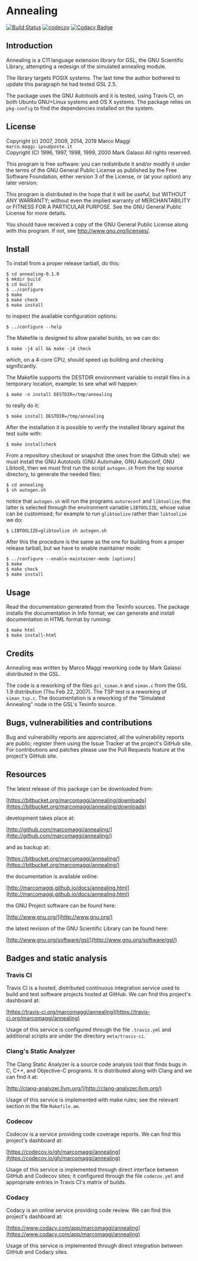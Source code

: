 # Annealing

[![Build Status](https://travis-ci.org/marcomaggi/annealing.svg?branch=master)](https://travis-ci.org/marcomaggi/annealing)
[![codecov](https://codecov.io/gh/marcomaggi/annealing/branch/master/graph/badge.svg)](https://codecov.io/gh/marcomaggi/annealing)
[![Codacy Badge](https://api.codacy.com/project/badge/Grade/ca8b5003bea64d5288dcf0d882f8e527)](https://www.codacy.com/app/marcomaggi/annealing?utm_source=github.com&amp;utm_medium=referral&amp;utm_content=marcomaggi/annealing&amp;utm_campaign=Badge_Grade)

## Introduction

Annealing  is  a  C11  language  extension  library  for  GSL,  the  GNU
Scientific  Library, attempting  a redesign  of the  simulated annealing
module.

The library targets POSIX systems.  The last time the author bothered to
update this paragraph he had tested GSL 2.5.

The package uses the GNU Autotools and it is tested, using Travis CI, on
both Ubuntu GNU+Linux  systems and OS X systems.  The  package relies on
`pkg-config` to find the dependencies installed on the system.

## License

Copyright (c) 2007, 2009, 2014, 2019 Marco Maggi<br/>
`marco.maggi-ipsu@poste.it`<br/>
Copyright (C) 1996, 1997, 1998, 1999, 2000 Mark Galassi
All rights reserved.

This program is free software: you  can redistribute it and/or modify it
under the  terms of the GNU  General Public License as  published by the
Free Software Foundation,  either version 3 of the License,  or (at your
option) any later version.

This program  is distributed  in the  hope that it  will be  useful, but
WITHOUT   ANY   WARRANTY;  without   even   the   implied  warranty   of
MERCHANTABILITY  or  FITNESS FOR  A  PARTICULAR  PURPOSE.  See  the  GNU
General Public License for more details.

You should have received a copy  of the GNU General Public License along
with this program.  If not, see <http://www.gnu.org/licenses/>.

## Install

To install from a proper release tarball, do this:

```
$ cd annealing-0.1.0
$ mkdir build
$ cd build
$ ../configure
$ make
$ make check
$ make install
```

to inspect the available configuration options:

```
$ ../configure --help
```

The Makefile is designed to allow parallel builds, so we can do:

```
$ make -j4 all && make -j4 check
```

which,  on  a  4-core  CPU,   should  speed  up  building  and  checking
significantly.

The Makefile supports the DESTDIR  environment variable to install files
in a temporary location, example: to see what will happen:

```
$ make -n install DESTDIR=/tmp/annealing
```

to really do it:

```
$ make install DESTDIR=/tmp/annealing
```

After the  installation it is  possible to verify the  installed library
against the test suite with:

```
$ make installcheck
```

From a repository checkout or snapshot  (the ones from the Github site):
we  must install  the GNU  Autotools  (GNU Automake,  GNU Autoconf,  GNU
Libtool), then  we must first run  the script `autogen.sh` from  the top
source directory, to generate the needed files:

```
$ cd annealing
$ sh autogen.sh

```

notice  that  `autogen.sh`  will   run  the  programs  `autoreconf`  and
`libtoolize`; the  latter is  selected through the  environment variable
`LIBTOOLIZE`,  whose  value  can  be  customised;  for  example  to  run
`glibtoolize` rather than `libtoolize` we do:

```
$ LIBTOOLIZE=glibtoolize sh autogen.sh
```

After this  the procedure  is the same  as the one  for building  from a
proper release tarball, but we have to enable maintainer mode:

```
$ ../configure --enable-maintainer-mode [options]
$ make
$ make check
$ make install
```

## Usage

Read the documentation generated from  the Texinfo sources.  The package
installs the documentation  in Info format; we can  generate and install
documentation in HTML format by running:

```
$ make html
$ make install-html
```

## Credits

Annealing  was written  by Marco  Maggi reworking  code by  Mark Galassi
distributed in the GSL.

The code  is a reworking of  the files `gsl_siman.h` and  `siman.c` from
the  GSL  1.9 distribution  (Thu  Feb  22, 2007).   The  TSP  test is  a
reworking of  `siman_tsp.c`.  The  documentation is  a reworking  of the
"Simulated Annealing" node in the GSL's Texinfo source.


## Bugs, vulnerabilities and contributions

Bug  and vulnerability  reports are  appreciated, all  the vulnerability
reports  are  public; register  them  using  the  Issue Tracker  at  the
project's GitHub  site.  For  contributions and  patches please  use the
Pull Requests feature at the project's GitHub site.

## Resources

The latest release of this package can be downloaded from:

[https://bitbucket.org/marcomaggi/annealing/downloads](https://bitbucket.org/marcomaggi/annealing/downloads)

development takes place at:

[http://github.com/marcomaggi/annealing/](http://github.com/marcomaggi/annealing/)

and as backup at:

[https://bitbucket.org/marcomaggi/annealing/](https://bitbucket.org/marcomaggi/annealing/)

the documentation is available online:

[http://marcomaggi.github.io/docs/annealing.html](http://marcomaggi.github.io/docs/annealing.html)

the GNU Project software can be found here:

[http://www.gnu.org/](http://www.gnu.org/)

the latest revision of the GNU Scientific Library can be found here:

[http://www.gnu.org/software/gsl/](http://www.gnu.org/software/gsl/)

## Badges and static analysis

### Travis CI

Travis CI is  a hosted, distributed continuous  integration service used
to build and test software projects  hosted at GitHub.  We can find this
project's dashboard at:

[https://travis-ci.org/marcomaggi/annealing](https://travis-ci.org/marcomaggi/annealing)

Usage of this  service is configured through the  file `.travis.yml` and
additional scripts are under the directory `meta/travis-ci`.

### Clang's Static Analyzer

The Clang Static Analyzer is a source code analysis tool that finds bugs
in C, C++, and Objective-C programs.  It is distributed along with Clang
and we can find it at:

[http://clang-analyzer.llvm.org/](http://clang-analyzer.llvm.org/)

Usage of this  service is implemented with make rules;  see the relevant
section in the file `Makefile.am`.

### Codecov

Codecov is a service providing code  coverage reports.  We can find this
project's dashboard at:

[https://codecov.io/gh/marcomaggi/annealing](https://codecov.io/gh/marcomaggi/annealing)

Usage of  this service is  implemented through direct  interface between
GitHub and Codecov  sites; it configured through  the file `codecov.yml`
and appropriate entries in Travis CI's matrix of builds.

### Codacy

Codacy is  an online service  providing code  review.  We can  find this
project's dashboard at:

[https://www.codacy.com/app/marcomaggi/annealing](https://www.codacy.com/app/marcomaggi/annealing)

Usage of this service is  implemented through direct integration between
GitHub and Codacy sites.
